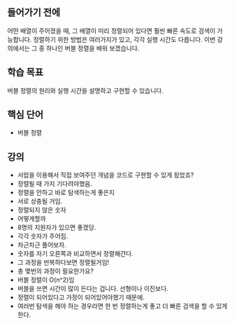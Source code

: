 ## 들어가기 전에

어떤 배열이 주어졌을 때, 그 배열이 미리 정렬되어 있다면 훨씬 빠른 속도로 검색이 가능합니다. 정렬하기 위한 방법은 여러가지가 있고, 각각 실행 시간도 다릅니다. 이번 강의에서는 그 중 하나인 버블 정렬을 배워 보겠습니다.

## 학습 목표

버블 정렬의 원리와 실행 시간을 설명하고 구현할 수 있습니다.

## 핵심 단어

- 버블 정렬

## 강의

- 서랍을 이용해서 직접 보여주던 개념을 코드로 구현할 수 있게 됬었죠?
- 정렬될 때 가지 기다려야했음.
- 정렬을 안하고 바로 탐색하는게 좋은지
- 서로 상충될 거임.
- 정렬되지 않은 숫자
- 어떻게할까
- 8명의 지원자가 있으면 좋겠당.
- 각각 숫자가 주어짐.
- 차근차근 풀어보자.
- 숫자를 자기 오른쪽과 비교하면서 정렬해갼다.
- 그 과정을 반복하다보면 정렬될거임!
- 총 몇번의 과정이 필요한가요?
- 버블 정렬이 O(n^2)임
- 버블을 쓰면 시간이 많이 든다는 겁니다. 선형이나 이진보다.
- 정렬이 되어있다고 가정이 되어있어야했기 때문에.
- 여러번 탐색을 해야 하는 경우라면 한 번 정렬하는게 좋고 더 빠른 검색을 할 수 있게 한다.

